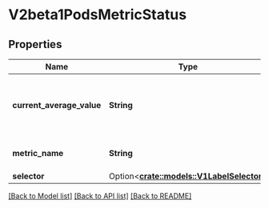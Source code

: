 # V2beta1PodsMetricStatus

## Properties

Name | Type | Description | Notes
------------ | ------------- | ------------- | -------------
**current_average_value** | **String** | currentAverageValue is the current value of the average of the metric across all relevant pods (as a quantity) | 
**metric_name** | **String** | metricName is the name of the metric in question | 
**selector** | Option<[**crate::models::V1LabelSelector**](v1.LabelSelector.md)> |  | [optional]

[[Back to Model list]](../README.md#documentation-for-models) [[Back to API list]](../README.md#documentation-for-api-endpoints) [[Back to README]](../README.md)


